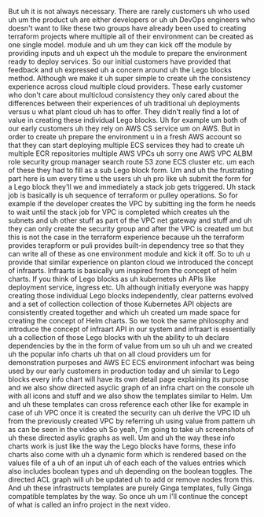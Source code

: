 But uh it is not always necessary. There are rarely customers uh who used uh um the product uh are either developers or uh uh DevOps engineers who doesn't want to like these two groups have already been used to creating terraform projects where multiple all of their environment can be created as one single model. module and uh um they can kick off the module by providing inputs and uh expect uh the module to prepare the environment ready to deploy services. So our initial customers have provided that feedback and uh expressed uh a concern around uh the Lego blocks method. Although we make it uh super simple to create uh the consistency experience across cloud multiple cloud providers. These early customer who don't care about multicloud consistency they only cared about the differences between their experiences of uh traditional uh deployments versus u what plant cloud uh has to offer. They didn't really find a lot of value in creating these individual Lego blocks. Uh for example um both of our early customers uh they rely on AWS CS service um on AWS. But in order to create uh prepare the environment u in a fresh AWS account so that they can start deploying multiple ECS services they had to create uh multiple ECR repositories multiple AWS VPCs uh sorry one AWS VPC ALBM role security group manager search route 53 zone ECS cluster etc. um each of these they had to fill as a sub Lego block form. Um and uh the frustrating part here is um every time u the users uh uh pro like uh submit the form for a Lego block they'll we and immediately a stack job gets triggered. Uh stack job is basically is uh sequence of terraform or pulley operations. So for example if the developer creates the VPC by subitting ing the form he needs to wait until the stack job for VPC is completed which creates uh the subnets and uh other stuff as part of the VPC net gateway and stuff and uh they can only create the security group and after the VPC is created um but this is not the case in the terraform experience because uh the terraform provides terapform or puli provides built-in dependency tree so that they can write all of these as one environment module and kick it off. So to uh u provide that similar experience on planton cloud we introduced the concept of infraarts. Infraarts is basically um inspired from the concept of helm charts. If you think of Lego blocks as uh kubernetes uh APIs like deployment service, ingress etc. Uh although initially everyone was happy creating those individual Lego blocks independently, clear patterns evolved and a set of collection collection of those Kubernetes API objects are consistently created together and which uh created um made space for creating the concept of Helm charts. So we took the same philosophy and introduce the concept of infraart API in our system and infraart is essentially uh a collection of those Lego blocks with uh the ability to uh declare dependencies by the in the form of value from um so uh uh and we created uh the popular info charts uh that on all cloud providers um for demonstration purposes and AWS EC ECS environment infochart was being used by our early customers in production today and uh similar to Lego blocks every info chart will have its own detail page explaining its purpose and we also show directed asyclic graph of an infra chart on the console uh with all icons and stuff and we also show the templates similar to Helm. Um and uh these templates can cross reference each other like for example in case of uh VPC once it is created the security can uh derive the VPC ID uh from the previously created VPC by referring uh using value from pattern uh as can be seen in the video uh So yeah, I'm going to take uh screenshots of uh these directed asylic graphs as well. Um and uh the way these info charts work is just like the way the Lego blocks have forms, these info charts also come with uh a dynamic form which is rendered based on the values file of a uh of an input uh of each each of the values entries which also includes boolean types and uh depending on the boolean toggles. The directed ACL graph will uh be updated uh to add or remove nodes from this. And uh these infrastructs templates are purely Ginga templates, fully Ginga compatible templates by the way. So once uh um I'll continue the concept of what is called an infro project in the next video.
